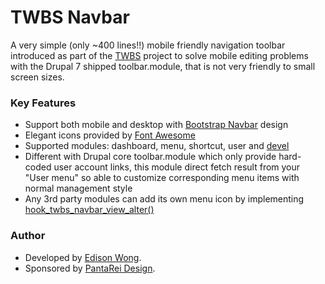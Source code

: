 TWBS Navbar
===========

A very simple (only \~400 lines!!) mobile friendly navigation toolbar
introduced as part of the [TWBS](https://drupal.org/project/twbs)
project to solve mobile editing problems with the Drupal 7 shipped
toolbar.module, that is not very friendly to small screen sizes.

### Key Features

-   Support both mobile and desktop with [Bootstrap
    Navbar](http://getbootstrap.com/components/#navbar) design
-   Elegant icons provided by [Font Awesome](http://fontawesome.io/)
-   Supported modules: dashboard, menu, shortcut, user and
    [devel](drupal.org/project/devel)
-   Different with Drupal core toolbar.module which only provide
    hard-coded user account links, this module direct fetch result from
    your "User menu" so able to customize corresponding menu items with
    normal management style
-   Any 3rd party modules can add its own menu icon by implementing
    [hook\_twbs\_navbar\_view\_alter()](http://drupalcode.org/project/twbs_navbar.git/blob/refs/heads/7.x-3.x:/twbs_navbar.api.php)

### Author

-   Developed by [Edison Wong](http://drupal.org/user/33940).
-   Sponsored by [PantaRei Design](http://drupal.org/node/1741828).
